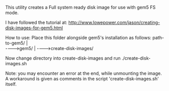 This utility creates a Full system ready disk image for use with gem5 FS mode.

I have followed the tutorial at:
http://www.lowepower.com/jason/creating-disk-images-for-gem5.html

How to use:
Place this folder alongside gem5's installation as follows:
path-to-gem5/
|		
---->gem5/
|
---->create-disk-images/

Now change directory into create-disk-images and run ./create-disk-images.sh

Note: you may encounter an error at the end, while unmounting the image. A workaround is given as comments in the script 'create-disk-images.sh' itself.

